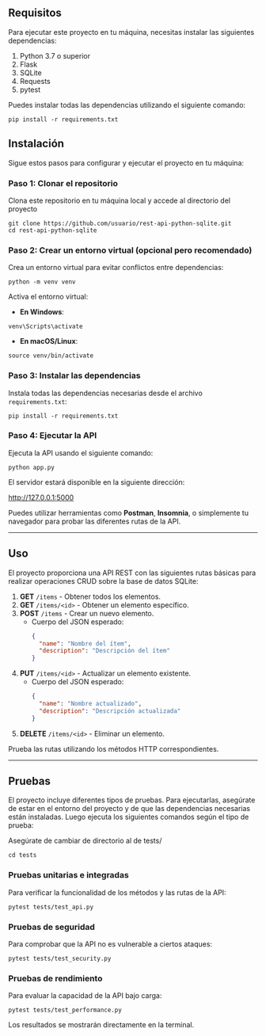 
## Requisitos

Para ejecutar este proyecto en tu máquina, necesitas instalar las siguientes dependencias:

1. Python 3.7 o superior
2. Flask
3. SQLite
4. Requests
5. pytest

Puedes instalar todas las dependencias utilizando el siguiente comando:

```
pip install -r requirements.txt

```

## Instalación

Sigue estos pasos para configurar y ejecutar el proyecto en tu máquina:

### Paso 1: Clonar el repositorio

Clona este repositorio en tu máquina local y accede al directorio del proyecto


```
git clone https://github.com/usuario/rest-api-python-sqlite.git
cd rest-api-python-sqlite
```


### Paso 2: Crear un entorno virtual (opcional pero recomendado)

Crea un entorno virtual para evitar conflictos entre dependencias:
```
python -m venv venv
```
Activa el entorno virtual:

- **En Windows**:
```
venv\Scripts\activate
```

- **En macOS/Linux**:
```
source venv/bin/activate
```

### Paso 3: Instalar las dependencias

Instala todas las dependencias necesarias desde el archivo `requirements.txt`:
```
pip install -r requirements.txt
```

### Paso 4: Ejecutar la API

Ejecuta la API usando el siguiente comando:

```
python app.py

```

El servidor estará disponible en la siguiente dirección:

http://127.0.0.1:5000

Puedes utilizar herramientas como **Postman**, **Insomnia**, o simplemente tu navegador para probar las diferentes rutas de la API.

---

## Uso

El proyecto proporciona una API REST con las siguientes rutas básicas para realizar operaciones CRUD sobre la base de datos SQLite:

1. **GET** `/items` - Obtener todos los elementos.
2. **GET** `/items/<id>` - Obtener un elemento específico.
3. **POST** `/items` - Crear un nuevo elemento.
   - Cuerpo del JSON esperado:
     ```json
     {
       "name": "Nombre del ítem",
       "description": "Descripción del ítem"
     }
     ```
4. **PUT** `/items/<id>` - Actualizar un elemento existente.
   - Cuerpo del JSON esperado:
     ```json
     {
       "name": "Nombre actualizado",
       "description": "Descripción actualizada"
     }
     ```
5. **DELETE** `/items/<id>` - Eliminar un elemento.

Prueba las rutas utilizando los métodos HTTP correspondientes.

---

## Pruebas

El proyecto incluye diferentes tipos de pruebas. Para ejecutarlas, asegúrate de estar en el entorno del proyecto y de que las dependencias necesarias están instaladas. Luego ejecuta los siguientes comandos según el tipo de prueba:

Asegúrate de cambiar de directorio al de tests/
```
cd tests
```

### Pruebas unitarias e integradas

Para verificar la funcionalidad de los métodos y las rutas de la API:

```
pytest tests/test_api.py
```

### Pruebas de seguridad

Para comprobar que la API no es vulnerable a ciertos ataques:
```
pytest tests/test_security.py
```

### Pruebas de rendimiento

Para evaluar la capacidad de la API bajo carga:
```
pytest tests/test_performance.py
```

Los resultados se mostrarán directamente en la terminal.
